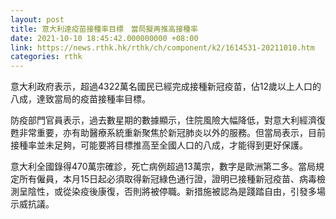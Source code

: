 ```yaml
---
layout: post
title: 意大利達疫苗接種率目標　當局擬再推高接種率
date: 2021-10-10 18:45:42.000000000 +08:00
link: https://news.rthk.hk/rthk/ch/component/k2/1614531-20211010.htm
categories: rthk
---
```


意大利政府表示，超過4322萬名國民已經完成接種新冠疫苗，佔12歲以上人口的八成，達致當局的疫苗接種率目標。

防疫部門官員表示，過去數星期的數據顯示，住院風險大幅降低，對意大利經濟復甦非常重要，亦有助醫療系統重新聚焦於新冠肺炎以外的服務。但當局表示，目前接種率並未足夠，可能要將目標推高至全國人口的八成，才能得到更好保護。

意大利全國錄得470萬宗確診，死亡病例超過13萬宗，數字是歐洲第二多。當局規定所有僱員，本月15日起必須取得新冠綠色通行證，證明已接種新冠疫苗、病毒檢測呈陰性，或從染疫後康復，否則將被停職。新措施被認為是踐踏自由，引發多場示威抗議。
